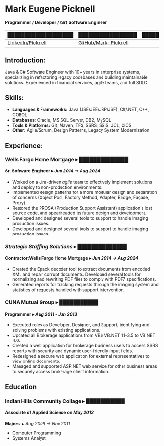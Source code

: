 # Mark Eugene Picknell

**Programmer / Developer / (Sr) Software Engineer**

<!--- Redacting stuff becouse I can. --->
| [███████████████████][l1] | [█████████████████][l2]   | [████████████████████████][l3] |
|---------------------------|---------------------------|--------------------------------|
| [LinkedIn/Picknell][l4]   |[GitHub/Mark-Picknell][l5] |                                |

## Introduction:

Java & C# Software Engineer with 10+ years in enterprise systems,
specializing in refactoring legacy codebases and building maintainable
solutions. Experienced in financial services, agile teams, and full SDLC.

## Skills:

* **Languages & Frameworks:** Java (JSE/JEE/JSP/JSF), C#/.NET, C++, COBOL
* **Databases**: Oracle, MS SQL Server, DB2, MySQL
* **Tools & Platforms:** Git, Maven, TFS, SSRS, SSIS, JCL, CICS
* **Other:** Agile/Scrum, Design Patterns, Legacy System Modernization

## Experience:

### **Wells Fargo Home Mortgage** ▸ *██████████████*

#### **Sr. Software Engineer** ▸ *Jun 2014 → Aug 2024*

* Worked on a Jira-driven *agile* team to effectively implement solutions
  and deploy to non-production environments.
* Implemented design patterns for a more modular design and separation of
  concerns (Object Pool, Factory Method, Adapter, Bridge, Façade, Proxy).
* Restored the PROSA (Production Support Assistant) application's lost source
  code, and spearheaded its future design and development.
* Developed and designed several tools to support to handle imaging production
  issues.
* Developed and designed several tools to support to handle imaging production
  issues.
  
<!---
I really want to find the actule dates I got promoted

#### **Software Engineer 2** ▸ *Mon 20XX → Mon 20XX*
#### **Application Software Engineer 2** ▸ *Mon 20XX → Mon 20XX*
#### **Application Software Engineer** ▸ *Mon 20XX → Mon 20XX*
#### **Application Support Engineer** ▸ *Mon 20XX → Mon 20XX*
--->

### *Strategic Staffing Solutions* ▸ ██████████████

#### **Contractor:Wells Fargo Home Mortgage** ▸ *Jun 2014 → Aug 2024*

* Created the Epack decoder tool to extract documents from encoded XML and
  repair corrupt documents. Developed several tools for normalizing and
  rewriting PDF files to comply with PDF7 specifications.
* Generated reports for tracking requests through the imaging system and
  statistics of requests handled with support intervention.

### **CUNA Mutual Group** ▸ ███████████

#### **Programmer** ▸ *Aug 2011 - Jun 2013*

* Executed roles as Developer, Designer, and Support, identifying and solving
  problems with existing applications.
* Updated all Brokerage applications from VB6 VB.NET 1.1-3.5 to VB.NET 4.0.
* Created a web application for brokerage business users to access SSRS
  reports with security and dynamic user-friendly input fields.
* Redesigned a secure web application for external representatives to view
  online documents.
* Managed and supported ASP.NET web service for other business areas to
  securely access brokerage client information.

## Education

### **Indian Hills Community Collage** ▸ ███████████

#### **Associate of Applied Science** on *May 2012*
**Majors:** ▸ *Aug 2009 → Nov 2011*
* Computer Programming
* Systems Analyst

<!--- Links --->

[L1]: https://www.google.com/maps/place/IA/ "🗺️ REDACTED"
[L2]: tel:+10000000000                      "📲 REDACTED"
[L3]: mailto:REDACTED                       "📨 REDACTED"
[L4]: http://www.linkedin.com/in/picknell   "LinkedIn"
[L5]: https://github.com/Mark-Picknell      "GitHub"
